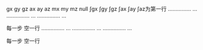 gx	gy	gz	ax	ay	az	mx	my	mz	null   ∫gx	∫gy	∫gz	∫ax	∫ay	∫az为第一行
............... ...
............... ...
............... ...

每一步 空一行
............... ...
............... ...
............... ...

每一步 空一行

